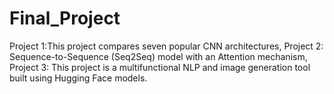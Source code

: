 # Final_Project
Project 1:This project compares seven popular CNN architectures, Project 2: Sequence-to-Sequence (Seq2Seq) model with an Attention mechanism, Project 3: This project is a multifunctional NLP and image generation tool built using Hugging Face models.

